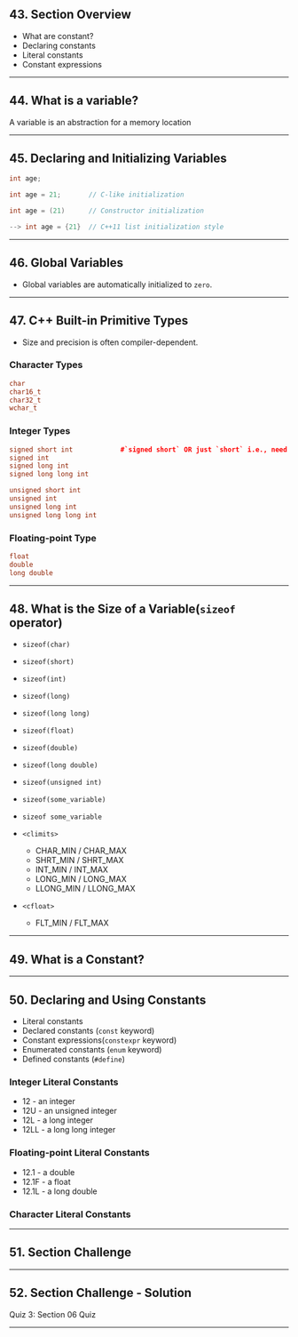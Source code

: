 ## 43. Section Overview

* What are constant?
* Declaring constants
* Literal constants
* Constant expressions

***

## 44. What is a variable?

A variable is an abstraction for a memory location

***

## 45. Declaring and Initializing Variables

```c++
int age;

int age = 21;       // C-like initialization

int age = (21)      // Constructor initialization

--> int age = {21}  // C++11 list initialization style
```

***

## 46. Global Variables

* Global variables are automatically initialized to `zero`.

***

## 47. C++ Built-in Primitive Types

* Size and precision is often compiler-dependent.

### Character Types
```c++
char
char16_t
char32_t
wchar_t
```

### Integer Types
```c++
signed short int            #`signed short` OR just `short` i.e., need not put `int`
signed int
signed long int
signed long long int

unsigned short int
unsigned int
unsigned long int
unsigned long long int
```

### Floating-point Type
```c++
float
double
long double
```
***

## 48. What is the Size of a Variable(`sizeof` operator)

* `sizeof(char)`

* `sizeof(short)`
* `sizeof(int)`
* `sizeof(long)`
* `sizeof(long long)`

* `sizeof(float)`
* `sizeof(double)`
* `sizeof(long double)`

* `sizeof(unsigned int)`

* `sizeof(some_variable)`
* `sizeof some_variable`

* `<climits>`
    -  CHAR_MIN / CHAR_MAX
    -  SHRT_MIN / SHRT_MAX
    -   INT_MIN / INT_MAX
    -  LONG_MIN / LONG_MAX
    - LLONG_MIN / LLONG_MAX

* `<cfloat>`
    - FLT_MIN / FLT_MAX
***

## 49. What is a Constant?

***

## 50. Declaring and Using Constants

* Literal constants
* Declared constants (`const` keyword)
* Constant expressions(`constexpr` keyword)
* Enumerated constants (`enum` keyword)
* Defined constants (`#define`)

### Integer Literal Constants
* 12   - an integer
* 12U  - an unsigned integer
* 12L  - a long integer
* 12LL - a long long integer

### Floating-point Literal Constants
* 12.1  - a double
* 12.1F - a float
* 12.1L - a long double

### Character Literal Constants
***

## 51. Section Challenge

***

## 52. Section Challenge - Solution

Quiz 3: Section 06 Quiz

***

















